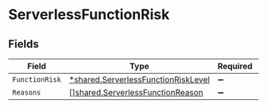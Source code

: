 # ServerlessFunctionRisk


## Fields

| Field                                                                                     | Type                                                                                      | Required                                                                                  | Description                                                                               |
| ----------------------------------------------------------------------------------------- | ----------------------------------------------------------------------------------------- | ----------------------------------------------------------------------------------------- | ----------------------------------------------------------------------------------------- |
| `FunctionRisk`                                                                            | [*shared.ServerlessFunctionRiskLevel](../../models/shared/serverlessfunctionrisklevel.md) | :heavy_minus_sign:                                                                        | N/A                                                                                       |
| `Reasons`                                                                                 | [][shared.ServerlessFunctionReason](../../models/shared/serverlessfunctionreason.md)      | :heavy_minus_sign:                                                                        | N/A                                                                                       |